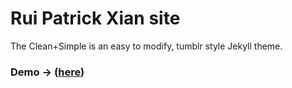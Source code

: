 # Rui Patrick Xian site

The Clean+Simple is an easy to modify, tumblr style Jekyll theme.

### Demo -> (<a href="http://realpolitix.github.io">here</a>)

